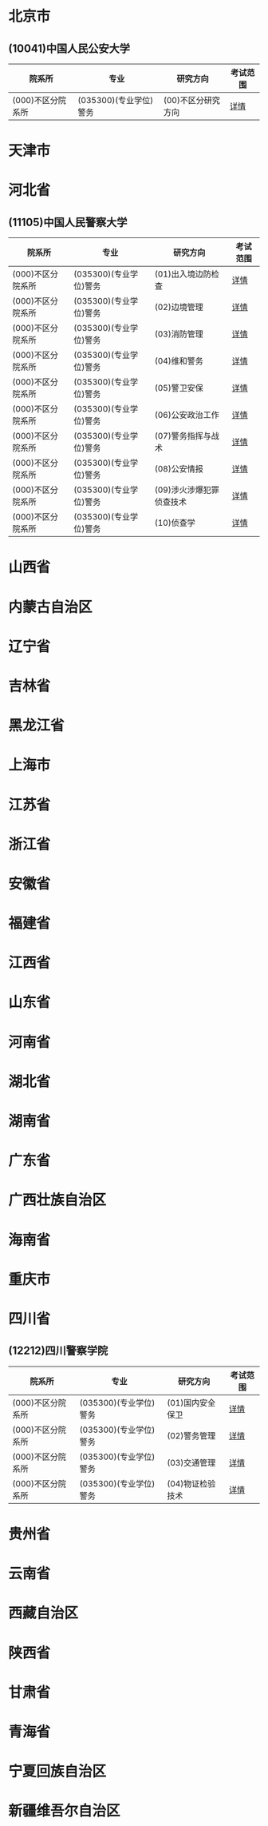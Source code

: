 # 北京市
## (10041)中国人民公安大学
| 院系所   |  专业  |  研究方向  |   考试范围 |  
| - | - | - |  - |   
 | (000)不区分院系所 | (035300)(专业学位)警务 | (00)不区分研究方向| [详情](https://yz.chsi.com.cn/zsml/kskm.jsp?id=1004121000035300002) |
# 天津市
# 河北省
## (11105)中国人民警察大学
| 院系所   |  专业  |  研究方向  |   考试范围 |  
| - | - | - |  - |   
 | (000)不区分院系所 | (035300)(专业学位)警务 | (01)出入境边防检查| [详情](https://yz.chsi.com.cn/zsml/kskm.jsp?id=1110521000035300012) |
 | (000)不区分院系所 | (035300)(专业学位)警务 | (02)边境管理| [详情](https://yz.chsi.com.cn/zsml/kskm.jsp?id=1110521000035300022) |
 | (000)不区分院系所 | (035300)(专业学位)警务 | (03)消防管理| [详情](https://yz.chsi.com.cn/zsml/kskm.jsp?id=1110521000035300032) |
 | (000)不区分院系所 | (035300)(专业学位)警务 | (04)维和警务| [详情](https://yz.chsi.com.cn/zsml/kskm.jsp?id=1110521000035300042) |
 | (000)不区分院系所 | (035300)(专业学位)警务 | (05)警卫安保| [详情](https://yz.chsi.com.cn/zsml/kskm.jsp?id=1110521000035300052) |
 | (000)不区分院系所 | (035300)(专业学位)警务 | (06)公安政治工作| [详情](https://yz.chsi.com.cn/zsml/kskm.jsp?id=1110521000035300062) |
 | (000)不区分院系所 | (035300)(专业学位)警务 | (07)警务指挥与战术| [详情](https://yz.chsi.com.cn/zsml/kskm.jsp?id=1110521000035300072) |
 | (000)不区分院系所 | (035300)(专业学位)警务 | (08)公安情报| [详情](https://yz.chsi.com.cn/zsml/kskm.jsp?id=1110521000035300082) |
 | (000)不区分院系所 | (035300)(专业学位)警务 | (09)涉火涉爆犯罪侦查技术| [详情](https://yz.chsi.com.cn/zsml/kskm.jsp?id=1110521000035300092) |
 | (000)不区分院系所 | (035300)(专业学位)警务 | (10)侦查学| [详情](https://yz.chsi.com.cn/zsml/kskm.jsp?id=1110521000035300102) |
# 山西省
# 内蒙古自治区
# 辽宁省
# 吉林省
# 黑龙江省
# 上海市
# 江苏省
# 浙江省
# 安徽省
# 福建省
# 江西省
# 山东省
# 河南省
# 湖北省
# 湖南省
# 广东省
# 广西壮族自治区
# 海南省
# 重庆市
# 四川省
## (12212)四川警察学院
| 院系所   |  专业  |  研究方向  |   考试范围 |  
| - | - | - |  - |   
 | (000)不区分院系所 | (035300)(专业学位)警务 | (01)国内安全保卫| [详情](https://yz.chsi.com.cn/zsml/kskm.jsp?id=1221221000035300012) |
 | (000)不区分院系所 | (035300)(专业学位)警务 | (02)警务管理| [详情](https://yz.chsi.com.cn/zsml/kskm.jsp?id=1221221000035300022) |
 | (000)不区分院系所 | (035300)(专业学位)警务 | (03)交通管理| [详情](https://yz.chsi.com.cn/zsml/kskm.jsp?id=1221221000035300032) |
 | (000)不区分院系所 | (035300)(专业学位)警务 | (04)物证检验技术| [详情](https://yz.chsi.com.cn/zsml/kskm.jsp?id=1221221000035300042) |
# 贵州省
# 云南省
# 西藏自治区
# 陕西省
# 甘肃省
# 青海省
# 宁夏回族自治区
# 新疆维吾尔自治区
